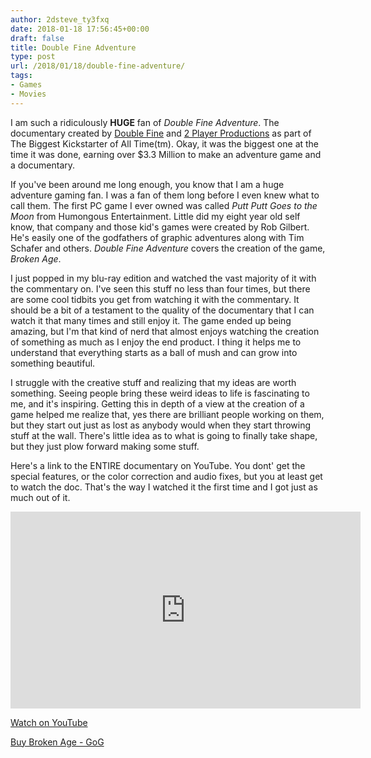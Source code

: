 ```yaml
---
author: 2dsteve_ty3fxq
date: 2018-01-18 17:56:45+00:00
draft: false
title: Double Fine Adventure
type: post
url: /2018/01/18/double-fine-adventure/
tags:
- Games
- Movies
---
```


I am such a ridiculously **HUGE** fan of _Double Fine Adventure_. The documentary created by [Double Fine](http://www.doublefine.com) and [2 Player Productions](https://en.wikipedia.org/wiki/2_Player_Productions) as part of The Biggest Kickstarter of All Time(tm). Okay, it was the biggest one at the time it was done, earning over $3.3 Million to make an adventure game and a documentary.

If you've been around me long enough, you know that I am a huge adventure gaming fan. I was a fan of them long before I even knew what to call them. The first PC game I ever owned was called _Putt Putt Goes to the Moon_ from Humongous Entertainment. Little did my eight year old self know, that company and those kid's games were created by Rob Gilbert. He's easily one of the godfathers of graphic adventures along with Tim Schafer and others. _Double Fine Adventure_ covers the creation of the game, _Broken Age_.

I just popped in my blu-ray edition and watched the vast majority of it with the commentary on. I've seen this stuff no less than four times, but there are some cool tidbits you get from watching it with the commentary. It should be a bit of a testament to the quality of the documentary that I can watch it that many times and still enjoy it. The game ended up being amazing, but I'm that kind of nerd that almost enjoys watching the creation of something as much as I enjoy the end product. I thing it helps me to understand that everything starts as a ball of mush and can grow into something beautiful.

I struggle with the creative stuff and realizing that my ideas are worth something. Seeing people bring these weird ideas to life is fascinating to me, and it's inspiring. Getting this in depth of a view at the creation of a game helped me realize that, yes there are brilliant people working on them, but they start out just as lost as anybody would when they start throwing stuff at the wall. There's little idea as to what is going to finally take shape, but they just plow forward making some stuff.

Here's a link to the ENTIRE documentary on YouTube. You dont' get the special features, or the color correction and audio fixes, but you at least get to watch the doc. That's the way I watched it the first time and I got just as much out of it.

<iframe src="https://www.youtube.com/embed/?listType=playlist&list=PLIhLvue17Sd5L1TQeAgIE7BAAIVGo_jfY" allowfullscreen="allowfullscreen" height="315" frameborder="0" width="560"></iframe>

[Watch on YouTube](https://www.youtube.com/watch?v=AdXvZgIV1Q0&list=PLIhLvue17Sd5L1TQeAgIE7BAAIVGo_jfY)

[Buy Broken Age - GoG](https://www.gog.com/game/broken_age)
